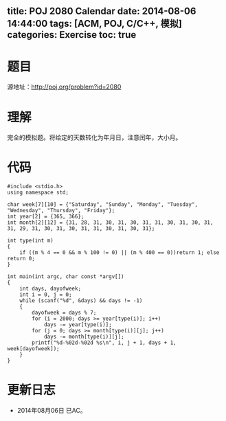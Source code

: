title: POJ 2080 Calendar
date: 2014-08-06 14:44:00
tags: [ACM, POJ, C/C++, 模拟]
categories: Exercise
toc: true
---
# 题目
源地址：http://poj.org/problem?id=2080

# 理解
完全的模拟题。将给定的天数转化为年月日，注意闰年，大小月。

<!-- more -->

# 代码
```
#include <stdio.h>
using namespace std;

char week[7][10] = {"Saturday", "Sunday", "Monday", "Tuesday", "Wednesday", "Thursday", "Friday"};
int year[2] = {365, 366};
int month[2][12] = {31, 28, 31, 30, 31, 30, 31, 31, 30, 31, 30, 31, 31, 29, 31, 30, 31, 30, 31, 31, 30, 31, 30, 31};

int type(int m)
{
    if ((m % 4 == 0 && m % 100 != 0) || (m % 400 == 0))return 1; else return 0;
}

int main(int argc, char const *argv[])
{
    int days, dayofweek;
    int i = 0, j = 0;
    while (scanf("%d", &days) && days != -1)
    {
        dayofweek = days % 7;
        for (i = 2000; days >= year[type(i)]; i++)
            days -= year[type(i)];
        for (j = 0; days >= month[type(i)][j]; j++)
            days -= month[type(i)][j];
        printf("%d-%02d-%02d %s\n", i, j + 1, days + 1, week[dayofweek]);
    }
}
```
	
# 更新日志
- 2014年08月06日 已AC。